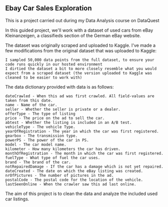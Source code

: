 ## Ebay Car Sales Exploration
This is a project carried out during my Data Analysis course on DataQuest

In this guided project, we'll work with a dataset of used cars from eBay Kleinanzeigen, a classifieds section of the German eBay website.

The dataset was originally scraped and uploaded to Kaggle. I've made a few modifications from the original dataset that was uploaded to Kaggle:

    I sampled 50,000 data points from the full dataset, to ensure your code runs quickly in our hosted environment
    I dirtied the dataset a bit to more closely resemble what you would expect from a scraped dataset (the version uploaded to Kaggle was cleaned to be easier to work with)

The data dictionary provided with data is as follows:

    dateCrawled - When this ad was first crawled. All field-values are taken from this date.
    name - Name of the car.
    seller - Whether the seller is private or a dealer.
    offerType - The type of listing
    price - The price on the ad to sell the car.
    abtest - Whether the listing is included in an A/B test.
    vehicleType - The vehicle Type.
    yearOfRegistration - The year in which the car was first registered.
    gearbox - The transmission type.
    powerPS - The power of the car in PS.
    model - The car model name.
    kilometer - How many kilometers the car has driven.
    monthOfRegistration - The month in which the car was first registered.
    fuelType - What type of fuel the car uses.
    brand - The brand of the car.
    notRepairedDamage - If the car has a damage which is not yet repaired.
    dateCreated - The date on which the eBay listing was created.
    nrOfPictures - The number of pictures in the ad.
    postalCode - The postal code for the location of the vehicle.
    lastSeenOnline - When the crawler saw this ad last online.

The aim of this project is to clean the data and analyze the included used car listings.
